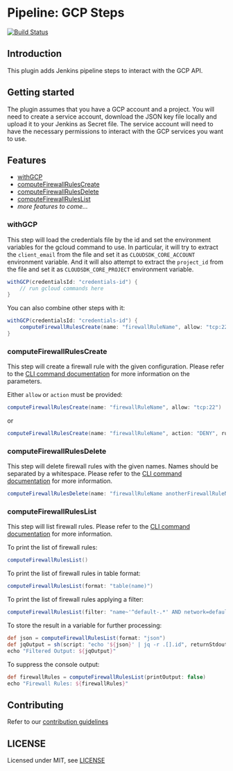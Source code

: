 # Pipeline: GCP Steps

[![Build Status](https://ci.jenkins.io/buildStatus/icon?job=Plugins/pipeline-gcp-plugin/master)](https://ci.jenkins.io/job/Plugins/job/pipeline-gcp-plugin/job/master/)

## Introduction

This plugin adds Jenkins pipeline steps to interact with the GCP API.

## Getting started

The plugin assumes that you have a GCP account and a project.
You will need to create a service account, download the JSON key file locally and upload it to your Jenkins as Secret file.
The service account will need to have the necessary permissions to interact with the GCP services you want to use.

## Features

* [withGCP](#withGCP)
* [computeFirewallRulesCreate](#computeFirewallRulesCreate)
* [computeFirewallRulesDelete](#computeFirewallRulesDelete)
* [computeFirewallRulesList](#computeFirewallRulesList)
* _more features to come..._

### withGCP
This step will load the credentials file by the id and set the environment variables for the gcloud command to use.
In particular, it will try to extract the `client_email` from the file and set it as `CLOUDSDK_CORE_ACCOUNT` environment variable.
And it will also attempt to extract the `project_id` from the file and set it as `CLOUDSDK_CORE_PROJECT` environment variable.
```groovy
withGCP(credentialsId: "credentials-id") {
    // run gcloud commands here
}
```

You can also combine other steps with it:
```groovy
withGCP(credentialsId: "credentials-id") {
    computeFirewallRulesCreate(name: "firewallRuleName", allow: "tcp:22")
}
```

### computeFirewallRulesCreate
This step will create a firewall rule with the given configuration.
Please refer to the [CLI command documentation](https://cloud.google.com/sdk/gcloud/reference/compute/firewall-rules/create) for more information on the parameters.

Either `allow` or `action` must be provided:
```groovy
computeFirewallRulesCreate(name: "firewallRuleName", allow: "tcp:22")
```
or
```groovy
computeFirewallRulesCreate(name: "firewallRuleName", action: "DENY", rules: "tcp:22")
```

### computeFirewallRulesDelete
This step will delete firewall rules with the given names.
Names should be separated by a whitespace.
Please refer to the [CLI command documentation](https://cloud.google.com/sdk/gcloud/reference/compute/firewall-rules/delete) for more information.

```groovy
computeFirewallRulesDelete(name: "firewallRuleName anotherFirewallRuleName")
```

### computeFirewallRulesList
This step will list firewall rules.
Please refer to the [CLI command documentation](https://cloud.google.com/sdk/gcloud/reference/compute/firewall-rules/list) for more information.

To print the list of firewall rules:
```groovy
computeFirewallRulesList()
```

To print the list of firewall rules in table format:
```groovy
computeFirewallRulesList(format: "table(name)")
```

To print the list of firewall rules applying a filter:
```groovy
computeFirewallRulesList(filter: "name~'^default-.*' AND network=default")
```

To store the result in a variable for further processing:
```groovy
def json = computeFirewallRulesList(format: "json")
def jqOutput = sh(script: "echo '${json}' | jq -r .[].id", returnStdout: true).trim()
echo "Filtered Output: ${jqOutput}"

``` 
To suppress the console output:
```groovy
def firewallRules = computeFirewallRulesList(printOutput: false)
echo "Firewall Rules: ${firewallRules}"
``` 

## Contributing

Refer to our [contribution guidelines](https://github.com/jenkinsci/.github/blob/master/CONTRIBUTING.md)

## LICENSE

Licensed under MIT, see [LICENSE](LICENSE.md)

